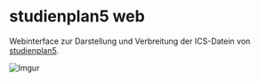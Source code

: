 # studienplan5 web
Webinterface zur Darstellung und Verbreitung der ICS-Datein von [studienplan5](https://gitlab.com/studienplan5/studienplan5).

![Imgur](https://i.imgur.com/cD6Jg7M.png)
